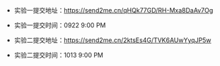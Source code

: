 - 实验一提交地址：https://send2me.cn/qHQk77GD/RH-Mxa8DaAv7Og
- 实验一提交时间：0922 9:00 PM


- 实验二提交地址：https://send2me.cn/2ktsEs4G/TVK6AUwYyqJP5w
- 实验二提交时间：1013 9:00 PM
